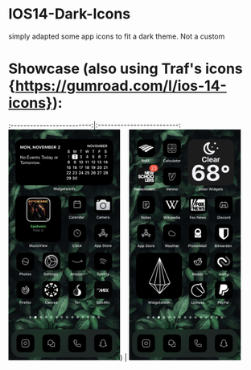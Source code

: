 # IOS14-Dark-Icons
simply adapted some app icons to fit a dark theme. Not a custom

# Showcase (also using Traf's icons {https://gumroad.com/l/ios-14-icons}):

:-------------------------:|:-------------------------:
<img src="https://raw.githubusercontent.com/algertc/IOS14-Dark-Icons/main/IMG-2145.jpg" width="222" height="459" />)  |  <img src="https://raw.githubusercontent.com/algertc/IOS14-Dark-Icons/main/IMG-2162.jpg" width="222" height="459" />
